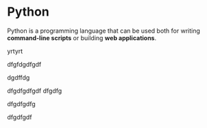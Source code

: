 <h1>Python</h1>
<p>Python is a programming language that can be used both for writing <strong>command-line scripts</strong> or building <strong>web applications</strong>.</p>
<p>yrtyrt</p>
<p>dfgfdgdfgdf</p>
<p>dgdffdg</p>
<p>dfgdfgdfgdf
dfgdfg</p>
<p>dfgdfgdfg</p>
dfgdfgdf